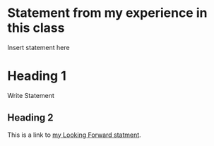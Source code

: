 # Statement from my experience in this class

Insert statement here 

# Heading 1

Write Statement 

## Heading 2

This is a link to [my Looking Forward statment](lookingforward.html).
